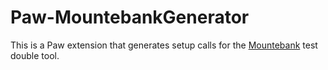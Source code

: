 # Paw-MountebankGenerator

This is a Paw extension that generates setup calls for the [Mountebank][mb] test double tool.

[mb]: http://www.mbtest.org
